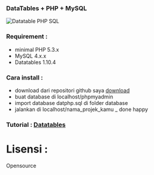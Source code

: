 ### DataTables + PHP + MySQL

![Datatable PHP SQL](http://i1087.photobucket.com/albums/j474/Zulfindra_Juliant/dat-php-sql_zps8df060a2.png)

### Requirement :
- minimal PHP 5.3.x
- MySQL 4.x.x
- Datatables 1.10.4

### Cara install :
- download dari repositori github saya [download](https://github.com/zulfinjuliant/datatablesphpmysql/archive/master.zip)
- buat database di localhost/phpmyadmin
- import database datphp.sql di folder database
- jalankan di localhost/nama_projek_kamu
_ done happy

### Tutorial : [Datatables](https://datatables.net/)

# Lisensi : 
Opensource